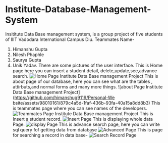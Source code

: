 # Institute-Database-Management-System
Insititute Data Base management system, is a group project of five students of IIIT Vadodara International Campus Diu.
Teammates Name-
1. Himanshu Gupta
2. Nilesh Phaphle
3. Saurya Gupta
4. Unik Yadav.
There are some pictures of the user interface.
This is Home page here you can insert a student detail, delete,update,see,advance search.
![Home Page Institute Data Base management Project](https://github.com/himanshug9119/Personal-Website/assets/98010161/a9e23b13-7933-4b9d-9646-16934c5ceea8)
This is about page of our database, here you can see what are the tables , attirbuts,and normal forms and many more things.
![about Page Institute Data Base management Project](https://github.com/himanshug9119/Personal-We
bsite/assets/98010161/879c4a5d-1faf-436b-93fa-40a15a8dd8b3)
This is teammates page where you can see names of the developers.
![Teammates Page Institute Data Base management Project](https://github.com/himanshug9119/Personal-Website/assets/98010161/932b2275-97ff-4adf-ae49-1d833a0f6737)
This is Insert a student record.
![Insert Page](https://github.com/himanshug9119/Personal-Website/assets/98010161/f0e40a15-2a08-403d-b04d-92a252cfe207)
This is displaying whole data Page.
![display Page](https://github.com/himanshug9119/Personal-Website/assets/98010161/f1c19635-4f03-47cb-b1d7-2b10d7887acf)
This is advance search page, here you can write sql query fof getting data from database
![Advanced Page](https://github.com/himanshug9119/Personal-Website/assets/98010161/eb639278-ad83-42ab-baf8-326a0c0f9f20)
This is page for searching a record in data base-
![Search Record Page](https://github.com/himanshug9119/Personal-Website/assets/98010161/f86d3eaf-470f-465f-a940-dabf2f22a6d7) 
